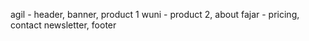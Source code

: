 agil - header, banner, product 1
wuni - product 2, about
fajar - pricing, contact newsletter, footer
